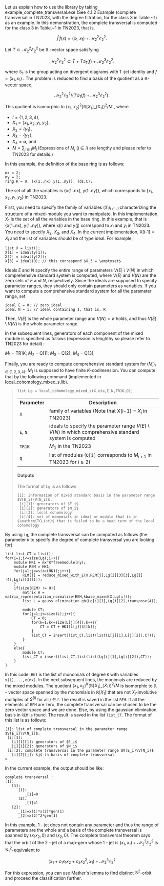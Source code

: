 Let us explain how to use the library by taking example_complete_transversal.exe (See 4.1.2 Example (complete transversal in TN2023, with the degree filtration, for the class 3 in Table.~1) as an example. In this demonstration, the complete transversal is computed for the class 3 in Table.~1 in TN2023, that is, 

$$ j^1 f \left( x \right) = \left( x_1, x_1 \right) + \mathcal{M}_2^2 \mathcal{E}_2^2.$$

Let $T \subset \mathcal{M}_2^2 \mathcal{E}_2^2$ be $\mathbb{R}$ -vector space satisfying 

$$\mathcal{M}_2^2 \mathcal{E}_2^2 \subset T + T \mathcal{G}_1 \left( f \right) + \mathcal{M}_2^3 \mathcal{E}_2^2.$$

where $\mathcal{G}_1$ is the group acting on divergent diagrams with $1$ -jet identity and $f = \left( x_1, x_1 \right)$ . The problem is reduced to find a basis of the quotient as a $\mathbb{R}$-vector space,

$$\mathcal{M}_2^2 \mathcal{E}_2^2 / \left( T \mathcal{G}_1 \left( f \right) + \mathcal{M}_2^3 \mathcal{E}_2^2 \right).$$

This quotient is isomorphic to $\langle x_1, x_2 \rangle^2 \left( \mathbb{R} \left[ X_1 \right] \_{\langle X_1 \rangle} \right)^2 / M$ , where 
- $I = \lbrace 1, 2, 3, 4 \rbrace$,
- $X_1 = \lbrace x_1, x_2, y_1, y_2 \rbrace$,
- $X_2 = \lbrace y_1 \rbrace$,
- $X_3 = \lbrace y_2 \rbrace$,
- $X_4 = \emptyset$,
and
- $M = \sum_{j \in I} M_j$ (Expressions of $M_j \ \left( j \in I \right)$ are lengthy and please refer to TN2023 for details.)

In this example, the definition of the base ring is as follows: 

```Singular
nx = 2;
ny = 2;
ring R = 0, (x(1..nx),y(1..ny)), (ds,C);
```

The set of all the variables is {x(1..nx), y(1..ny)}, which corresponds to $\lbrace x_1, x_2, y_1, y_2 \rbrace$ in TN2023.

First, you need to specify the family of variables $(X_i)_{i \in J}$ characterizing the structure of a mixed-module you want to manipulate. In this implementation, $X_1$ is the set of all the variables in the base ring. In this example, that is {x(1..nx), y(1..ny)}, where x(i) and y(j) correspond to $x_i$ and $y_i$ in TN2023. You need to specify $X_2$, $X_3$, and $X_4$. In the current implementation, X[i-1] = $X_i$ and the list of variables should be of type ideal. For example, 

```Singular
list X = list();
X[1] = ideal(y[1]);
X[2] = ideal(y[2]);
X[3] = ideal(0); // this correspond $X_3 = \emptyset$
```

Ideals $E$ and $N$ specify the entire range of parameters $V(E) \setminus V(N)$ in which comprehensive standard system is computed, where $V \left( E \right)$ and $V \left( N \right)$ are the zero sets of $E$ and $N$, respectively. Since the ideals are supposed to specify parameter ranges, they should only contain parameters as variables. If you want to compute a comprehensive standard system for all the parameter range, set 

```Singular
ideal E = 0; // zero ideal
ideal N = 1; // ideal containing 1, that is, R
```

Then, $V(E)$ is the whole parameter range and $V(N) = \emptyset$ holds, and thus $V(E) \setminus V(N)$ is the whole parameter range. 

In the subsequent lines, generators of each component of the mixed module is specified as follows (expression is lenghthy so please refer to TN2023 for detail) :

$M_1$ = TR1K;
$M_2$ = Q[1];
$M_3$ = Q[2];
$M_4$ = Q[3];

Finally, you are ready to compute comprehensive standard system for $(M_i)_{i \in \{ 1,2,3,4 \}}$. $M_1$ is supposed to have finite $K$-codimension. You can compute that by the following command (implemented in local_cohomology_mixed_s.lib).

> ```Singular
> list Lg = local_cohomology_mixed_s(X,eta,E,N,TR1K,Q);
> ```
> | Parameter | Description |
> | --------- | ----------- |
> | `X` | family of variables (Note that X[i-1] = $X_i$ in TN2023) |
> | `E`, `N` | ideals to specify the parameter range $V \left( E \right) \setminus V \left( N \right)$ in which comprehensive standard system is computed |
> | `TR1K` | $M_1$ in the TN2023 |
> | `Q` | list of modules (`Q[i]` corresponds to $M_{i+1}$ in TN2023 for $i \ge 2$) |
> #### Outputs
> The format of `Lg` is as follows:
> ```Singular
> [i]: information of mixed standard basis in the parameter range $V(E_i)\V(N_i)$.
>  [i][1]: generators of $E_i$
>  [i][2]: generators of $N_i$
>  [i][3]: local cohomology
>  [i][4]: set of monomials in ideal or module that is in $\mathrm{TCList}$ that is failed to be a head term of the local cohomology
> ```

By using `Lg`, the complete transversal can be computed as follows (the parameter `K` to specify the degree of complete transversal you are looking for):

```Singular
list list_CT = list();
for(i=1;i<=size(Lg);i++){
	module HK1 = mx^K*freemodule(ny);
	module REM = HK1;
	for(j=1;j<=size(HK1);j++){
		REM[j] = reduce_mixed_with_E(X,REM[j],Lg[i][3][3],Lg[i][4],Lg[i][3][1]);	
	}
	if(size(REM) != 0){
		matrix A = matrix_representation_normalize(REM,kbase_mixed(X,Lg[i]));
		list L = gauss_elimination_gb(Lg[i][1],Lg[i][2],transpose(A));

		module CT;
		for(j=1;j<=size(L);j++){
			CT = 0;
			for(k=1;k<=size(L[j][4]);k++){
				CT = CT + HK1[L[j][4][k]];
			}
			list_CT = insert(list_CT,list(list(L[j][1],L[j][2]),CT));
		}
	}
	else{
		module CT;
		list_CT = insert(list_CT,list(list(Lg[i][1],Lg[i][2]),CT));
	}
}
```

In this code, `HK1` is the list of monomials of degree `K` with variables `x(1),...,x(nx)`. In the next subsequent lines, the monimials are reduced by the mixed modules. The quotient $\langle x_1, x_2 \rangle^K \left( \mathbb{R} \left[ X_1 \right] \_{\langle X_1 \rangle} \right)^2 / M$ is isomorphic to $\mathbb{R}$ - vector space spanned by the monomials in $\mathbb{R} \left[ X_1 \right]$ that are not $X_j$-involutive multiples of $S^{\left( j \right)}$ for all $j \in I$. The result is saved in the list `REM`. If all the elements of `REM` are zero, the complete transversal can be chosen to be the zero vector space and we are done. Else, by using the gaussian elimination, basis in `REM` is found. The result is saved in the list `list_CT`. The format of this list is as follows:

```Singular
[i]: list of complete transversal in the parameter range $V(E_i)\V(N_i)$.
 [i][1]:
   [i][1][1]: generators of $E_i$
   [i][1][2]: generators of $N_i$
 [i][2]: complete transversal in the parameter range $V(E_i)\V(N_i)$
   [i][2][j]: $j$-th basis of complete transversal
>
```

In the current example, the output should be like:

```Singular
complete transversal :
[1]:
   [1]:
      [1]:
         _[1]=0
      [2]:
         _[1]=1
   [2]:
      _[1]=x(1)*x(2)*gen(1)
      _[2]=x(2)^2*gen(1)
```

In this example, $1$ - jet does not contain any parameter and thus the range of parameters are the whole and a basis of the complete transversal is spanned by $\left( x_1 x_2, 0 \right)$ and $\left( x_2, 0 \right)$. The complete transversal theorem says that the orbit of the $2$ - jet of a map-gern whose $1$ - jet is $\left( x_1, x_1 \right) + \mathcal{M}_2^2 \mathcal{E}_2^2$ is $\mathcal{G}_1^2$-equivalent to 

$$\left( x_1 + c_1 x_1 x_2 + c_2 x_2^2, x_1 \right) + \mathcal{M}_2^3 \mathcal{E}_2^2$$

For this expression, you can use Mather's lemma to find distinct $\mathcal{G}^2$-orbit and proceed the classification further.
